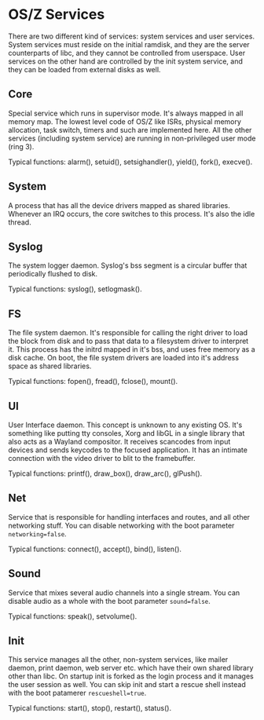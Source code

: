 OS/Z Services
=============

There are two different kind of services: system services and user services. System services
must reside on the initial ramdisk, and they are the server counterparts of libc, and they
cannot be controlled from userspace. User services on the other hand are controlled by the
init system service, and they can be loaded from external disks as well.

Core
----

Special service which runs in supervisor mode. It's always mapped in all memory map.
The lowest level code of OS/Z like ISRs, physical memory allocation, task switch, timers and such
are implemented here. All the other services (including system service) are running in non-privileged
user mode (ring 3).

Typical functions: alarm(), setuid(), setsighandler(), yield(), fork(), execve().

System
------

A process that has all the device drivers mapped as shared libraries. Whenever an IRQ occurs, the core
switches to this process. It's also the idle thread.

Syslog
------

The system logger daemon. Syslog's bss segment is a circular buffer that periodically flushed to disk.

Typical functions: syslog(), setlogmask().

FS
--

The file system daemon. It's responsible for calling the right driver to load the block from disk
and to pass that data to a filesystem driver to interpret it. This process has the initrd mapped in
it's bss, and uses free memory as a disk cache. On boot, the file system drivers are loaded into it's
address space as shared libraries.

Typical functions: fopen(), fread(), fclose(), mount().

UI
--

User Interface daemon. This concept is unknown to any existing OS. It's something like putting tty
consoles, Xorg and libGL in a single library that also acts as a Wayland compositor. It receives
scancodes from input devices and sends keycodes to the focused application. It has an intimate
connection with the video driver to blit to the framebuffer.

Typical functions: printf(), draw_box(), draw_arc(), glPush().

Net
---

Service that is responsible for handling interfaces and routes, and all other networking stuff. You
can disable networking with the boot parameter `networking=false`.

Typical functions: connect(), accept(), bind(), listen().

Sound
-----

Service that mixes several audio channels into a single stream. You
can disable audio as a whole with the boot parameter `sound=false`.

Typical functions: speak(), setvolume().

Init
----

This service manages all the other, non-system services, like mailer daemon, print daemon, web server etc. 
which have their own shared library other than libc. On startup init is forked as the login process and
it manages the user session as well. You can skip init and start a rescue shell instead with the boot patamerer
`rescueshell=true`.

Typical functions: start(), stop(), restart(), status().

